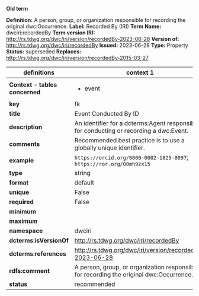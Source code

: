 **Old term**

**Definition:** A person, group, or organization responsible for recording the original dwc:Occurrence.
**Label:** Recorded By (IRI)
**Term Name:** dwciri:recordedBy
**Term version IRI:** http://rs.tdwg.org/dwc/iri/version/recordedBy-2023-06-28
**Version of:** http://rs.tdwg.org/dwc/iri/recordedBy
**Issued:** 2023-06-28
**Type:** Property
**Status:** superseded
**Replaces:** http://rs.tdwg.org/dwc/iri/version/recordedBy-2015-03-27


| definitions | context 1 |
|-|-|
| **Context - tables concerned** | <ul><li>event</li></ul> |
| **key** | fk |
| **title** | Event Conducted By ID |
| **description** | An identifier for a dcterms:Agent responsible for conducting or recording a dwc:Event. |
| **comments** | Recommended best practice is to use a globally unique identifier. |
| **example** | `https://orcid.org/0000-0002-1825-0097`; `https://ror.org/00mh9zx15` |
| **type** | string |
| **format** | default |
| **unique** | False |
| **required** | False |
| **minimum** |  |
| **maximum** |  |
| **namespace** | dwciri |
| **dcterms:isVersionOf** | http://rs.tdwg.org/dwc/iri/recordedBy |
| **dcterms:references** | http://rs.tdwg.org/dwc/iri/version/recordedBy-2023-06-28 |
| **rdfs:comment** | A person, group, or organization responsible for recording the original dwc:Occurrence. |
| **status** | recommended |
